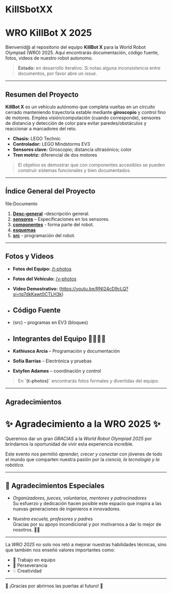 # KillSbotXX
# WRO KillBot X 2025

Bienvenid@ al repositorio del equipo **KillBot X** para la World Robot Olympiad (WRO) 2025. Aquí encontrarás documentación, código fuente, fotos, videos de nuestro robot autonomo.

> **Estado:** en desarrollo iterativo. Si notas alguna inconsistencia entre documentos, por favor abre un *issue*.

---

## Resumen del Proyecto

**KillBot X** es un vehículo autónomo que completa vueltas en un circuito cerrado manteniendo trayectoria estable mediante **giroscopio** y control fino de motores. Emplea visión/computación (cuando corresponde), sensores de distancia y detección de color para evitar paredes/obstáculos y reaccionar a marcadores del reto.

- **Chasis:** LEGO Technic
- **Controlador:** LEGO Mindstorms EV3
- **Sensores clave:** Giroscopio; distancia ultrasónico; color
- **Tren motriz:** diferencial de dos motores

> El objetivo es demostrar que con componentes accesibles se pueden construir sistemas funcionales y bien documentados.

---
## Índice General del Proyecto
file:Documento
1. **[Desc-general](Documento/desc-general.md)** –descripción general.
2. **[sensores](Documento/sensores.md)** – Especificaciones en los sensores.
3. **[componentes](components)** - forma parte del robot.
4. **[esquemas](schemes )**
5. **[src](src)** - programación del robot.

---

## Fotos y Videos

- **Fotos del Equipo:** [/t-photos](/t-photos)
- **Fotos del Vehículo:** [/v-photos](/v-photos)
- **Video Demostrativo:** (https://youtu.be/RNI24cD9cLQ?si=tq7dkKawt0CTLH3k)

- ## Código Fuente

- (src) – programas en EV3 (bloques)
- ## Integrantes del Equipo 🧑‍💻🧑‍🔧

- **Kathiusca Arcia** – Programación y documentación
- **Sofía Barrias** – Electrónica y pruebas
- **Estyfen Adames** – coordinación y control
  
> En **`(t-photos)´** encontrarás fotos formales y divertidas del equipo.

---
## Agradecimientos

# ✨ Agradecimiento a la WRO 2025 ✨

Queremos dar un gran *GRACIAS* a la *World Robot Olympiad 2025* por brindarnos la oportunidad de vivir esta experiencia increíble.  

Este evento nos permitió *aprender, crecer y conectar* con jóvenes de todo el mundo que comparten nuestra pasión por la *ciencia, la tecnología y la robótica*.  

---

## 🙌 Agradecimientos Especiales

- *Organizadores, jueces, voluntarios, mentores y patrocinadores*  
  Su esfuerzo y dedicación hacen posible este espacio que inspira a las nuevas generaciones de ingenieros e innovadores.  

- *Nuestra escuela, profesores y padres*  
  Gracias por su apoyo incondicional y por motivarnos a dar lo mejor de nosotros. 💪✨  

---

La *WRO 2025* no solo nos retó a mejorar nuestras habilidades técnicas, sino que también nos enseñó valores importantes como:  

- 🤝 Trabajo en equipo  
- 🔑 Perseverancia  
- 💡 Creatividad  

---

🚀 ¡Gracias por abrirnos las puertas al futuro! 🤖
